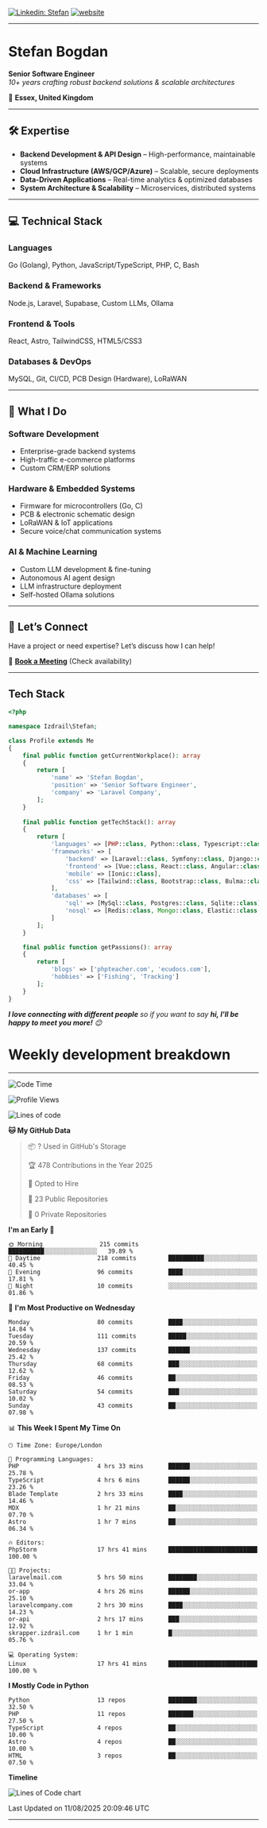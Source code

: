 [![Linkedin: Stefan](https://img.shields.io/badge/izdrail-blue?style=flat-square&logo=Linkedin&logoColor=white&link=https://www.linkedin.com/in/izdrail/)](https://www.linkedin.com/in/izdrail/)
[![website](https://img.shields.io/badge/Website-46a2f1.svg?&style=flat-square&logo=Google-Chrome&logoColor=white&link=https://izdrail.com/)](https://izdrail.com/)


---

# **Stefan Bogdan**  
**Senior Software Engineer**  
*10+ years crafting robust backend solutions & scalable architectures*  

📍 **Essex, United Kingdom**  

---

## **🛠️ Expertise**  
- **Backend Development & API Design** – High-performance, maintainable systems  
- **Cloud Infrastructure (AWS/GCP/Azure)** – Scalable, secure deployments  
- **Data-Driven Applications** – Real-time analytics & optimized databases  
- **System Architecture & Scalability** – Microservices, distributed systems  

---

## **💻 Technical Stack**  
### **Languages**  
Go (Golang), Python, JavaScript/TypeScript, PHP, C, Bash  

### **Backend & Frameworks**  
Node.js, Laravel, Supabase, Custom LLMs, Ollama  

### **Frontend & Tools**  
React, Astro, TailwindCSS, HTML5/CSS3  

### **Databases & DevOps**  
MySQL, Git, CI/CD, PCB Design (Hardware), LoRaWAN  

---

## **🚀 What I Do**  
### **Software Development**  
- Enterprise-grade backend systems  
- High-traffic e-commerce platforms  
- Custom CRM/ERP solutions  

### **Hardware & Embedded Systems**  
- Firmware for microcontrollers (Go, C)  
- PCB & electronic schematic design  
- LoRaWAN & IoT applications  
- Secure voice/chat communication systems  

### **AI & Machine Learning**  
- Custom LLM development & fine-tuning  
- Autonomous AI agent design  
- LLM infrastructure deployment  
- Self-hosted Ollama solutions  

---

## **📩 Let’s Connect**  
Have a project or need expertise? Let’s discuss how I can help!  

📅 **[Book a Meeting](https://laravelcompany.com)** (Check availability)  


--- 
## Tech Stack

```php
<?php

namespace Izdrail\Stefan;

class Profile extends Me
{
    final public function getCurrentWorkplace(): array
    {
        return [
            'name' => 'Stefan Bogdan',
            'position' => 'Senior Software Engineer',
            'company' => 'Laravel Company',
        ];
    }
    
    final public function getTechStack(): array
    {
        return [
            'languages' => [PHP::class, Python::class, Typescript::class],
            'frameworks' => [
                'backend' => [Laravel::class, Symfony::class, Django::class, FastApi::class],
                'frontend' => [Vue::class, React::class, Angular::class],
                'mobile' => [Ionic::class],
                'css' => [Tailwind::class, Bootstrap::class, Bulma::class]
            ],
            'databases' => [
                'sql' => [MySql::class, Postgres::class, Sqlite::class],
                'nosql' => [Redis::class, Mongo::class, Elastic::class, DuckDB::class]
            ]
        ];
    }

    final public function getPassions(): array
    {
        return [
            'blogs' => ['phpteacher.com', 'ecudocs.com'],
            'hobbies' => ['Fishing', 'Tracking']
        ];
    }
}
```
 <em><b>I love connecting with different people</b> so if you want to say <b>hi, I'll be happy to meet you more!</b> 😊</em>

# Weekly development breakdown
---
<!--START_SECTION:waka-->
![Code Time](http://img.shields.io/badge/Code%20Time-1%2C469%20hrs%2051%20mins-blue)

![Profile Views](http://img.shields.io/badge/Profile%20Views-8-blue)

![Lines of code](https://img.shields.io/badge/From%20Hello%20World%20I%27ve%20Written-17.4%20million%20lines%20of%20code-blue)

**🐱 My GitHub Data** 

> 📦 ? Used in GitHub's Storage 
 > 
> 🏆 478 Contributions in the Year 2025
 > 
> 💼 Opted to Hire
 > 
> 📜 23 Public Repositories 
 > 
> 🔑 0 Private Repositories 
 > 
**I'm an Early 🐤** 

```text
🌞 Morning                215 commits         ██████████░░░░░░░░░░░░░░░   39.89 % 
🌆 Daytime                218 commits         ██████████░░░░░░░░░░░░░░░   40.45 % 
🌃 Evening                96 commits          ████░░░░░░░░░░░░░░░░░░░░░   17.81 % 
🌙 Night                  10 commits          ░░░░░░░░░░░░░░░░░░░░░░░░░   01.86 % 
```
📅 **I'm Most Productive on Wednesday** 

```text
Monday                   80 commits          ████░░░░░░░░░░░░░░░░░░░░░   14.84 % 
Tuesday                  111 commits         █████░░░░░░░░░░░░░░░░░░░░   20.59 % 
Wednesday                137 commits         ██████░░░░░░░░░░░░░░░░░░░   25.42 % 
Thursday                 68 commits          ███░░░░░░░░░░░░░░░░░░░░░░   12.62 % 
Friday                   46 commits          ██░░░░░░░░░░░░░░░░░░░░░░░   08.53 % 
Saturday                 54 commits          ███░░░░░░░░░░░░░░░░░░░░░░   10.02 % 
Sunday                   43 commits          ██░░░░░░░░░░░░░░░░░░░░░░░   07.98 % 
```


📊 **This Week I Spent My Time On** 

```text
🕑︎ Time Zone: Europe/London

💬 Programming Languages: 
PHP                      4 hrs 33 mins       ██████░░░░░░░░░░░░░░░░░░░   25.78 % 
TypeScript               4 hrs 6 mins        ██████░░░░░░░░░░░░░░░░░░░   23.26 % 
Blade Template           2 hrs 33 mins       ████░░░░░░░░░░░░░░░░░░░░░   14.46 % 
MDX                      1 hr 21 mins        ██░░░░░░░░░░░░░░░░░░░░░░░   07.70 % 
Astro                    1 hr 7 mins         ██░░░░░░░░░░░░░░░░░░░░░░░   06.34 % 

🔥 Editors: 
PhpStorm                 17 hrs 41 mins      █████████████████████████   100.00 % 

🐱‍💻 Projects: 
laravelmail.com          5 hrs 50 mins       ████████░░░░░░░░░░░░░░░░░   33.04 % 
or-app                   4 hrs 26 mins       ██████░░░░░░░░░░░░░░░░░░░   25.10 % 
laravelcompany.com       2 hrs 30 mins       ████░░░░░░░░░░░░░░░░░░░░░   14.23 % 
or-api                   2 hrs 17 mins       ███░░░░░░░░░░░░░░░░░░░░░░   12.92 % 
skrapper.izdrail.com     1 hr 1 min          █░░░░░░░░░░░░░░░░░░░░░░░░   05.76 % 

💻 Operating System: 
Linux                    17 hrs 41 mins      █████████████████████████   100.00 % 
```

**I Mostly Code in Python** 

```text
Python                   13 repos            ████████░░░░░░░░░░░░░░░░░   32.50 % 
PHP                      11 repos            ███████░░░░░░░░░░░░░░░░░░   27.50 % 
TypeScript               4 repos             ██░░░░░░░░░░░░░░░░░░░░░░░   10.00 % 
Astro                    4 repos             ██░░░░░░░░░░░░░░░░░░░░░░░   10.00 % 
HTML                     3 repos             ██░░░░░░░░░░░░░░░░░░░░░░░   07.50 % 
```



**Timeline**

![Lines of Code chart](https://raw.githubusercontent.com/izdrail/izdrail/master/assets/bar_graph.png)


 Last Updated on 11/08/2025 20:09:46 UTC
<!--END_SECTION:waka-->
---

